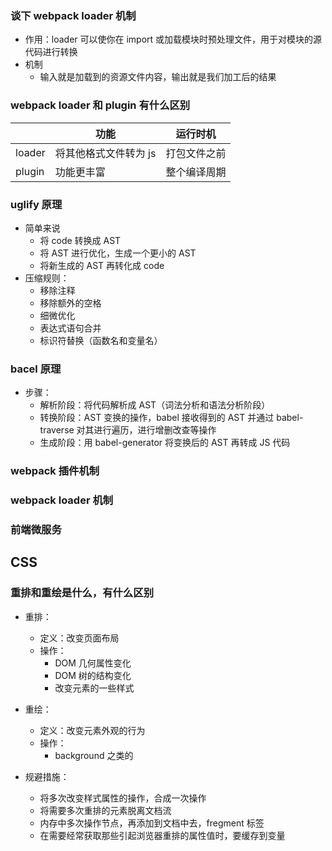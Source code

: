 ### 谈下 webpack loader 机制

- 作用：loader 可以使你在 import 或加载模块时预处理文件，用于对模块的源代码进行转换
- 机制
  - 输入就是加载到的资源文件内容，输出就是我们加工后的结果

### webpack loader 和 plugin 有什么区别

|        | 功能                  | 运行时机     |
| ------ | --------------------- | ------------ |
| loader | 将其他格式文件转为 js | 打包文件之前 |
| plugin | 功能更丰富            | 整个编译周期 |

### uglify 原理

- 简单来说
  - 将 code 转换成 AST
  - 将 AST 进行优化，生成一个更小的 AST
  - 将新生成的 AST 再转化成 code
- 压缩规则：
  - 移除注释
  - 移除额外的空格
  - 细微优化
  - 表达式语句合并
  - 标识符替换（函数名和变量名）

### bacel 原理

- 步骤：
  - 解析阶段：将代码解析成 AST（词法分析和语法分析阶段）
  - 转换阶段：AST 变换的操作，babel 接收得到的 AST 并通过 babel-traverse 对其进行遍历，进行增删改查等操作
  - 生成阶段：用 babel-generator 将变换后的 AST 再转成 JS 代码

### webpack 插件机制

### webpack loader 机制

### 前端微服务

## CSS

### 重排和重绘是什么，有什么区别

- 重排：
  - 定义：改变页面布局
  - 操作：
    - DOM 几何属性变化
    - DOM 树的结构变化
    - 改变元素的一些样式
- 重绘：

  - 定义：改变元素外观的行为
  - 操作：
    - background 之类的

- 规避措施：
  - 将多次改变样式属性的操作，合成一次操作
  - 将需要多次重排的元素脱离文档流
  - 内存中多次操作节点，再添加到文档中去，fregment 标签
  - 在需要经常获取那些引起浏览器重排的属性值时，要缓存到变量

